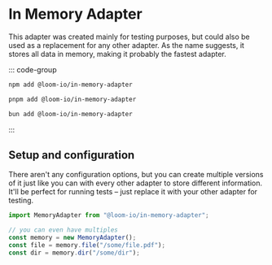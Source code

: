 ---
---

# In Memory Adapter

This adapter was created mainly for testing purposes, but could also be used as a replacement for any other adapter. As the name suggests, it stores all data in memory, making it probably the fastest adapter.

::: code-group

```sh [npm]
npm add @loom-io/in-memory-adapter
```

```sh [pnpm]
pnpm add @loom-io/in-memory-adapter
```

```sh [bun]
bun add @loom-io/in-memory-adapter
```

:::

## Setup and configuration

There aren't any configuration options, but you can create multiple versions of it just like you can with every other adapter to store different information. It'll be perfect for running tests – just replace it with your other adapter for testing.

```ts
import MemoryAdapter from "@loom-io/in-memory-adapter";

// you can even have multiples
const memory = new MemoryAdapter();
const file = memory.file("/some/file.pdf");
const dir = memory.dir("/some/dir");
```
